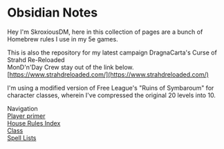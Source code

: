# Obsidian Notes

Hey I'm SkroxiousDM, here in this collection of pages are a bunch of Homebrew rules I use in my 5e games.

This is also the repository for my latest campaign DragnaCarta's Curse of Strahd Re-Reloaded <br/>
MonD'n'Day Crew stay out of the link below.<br/>
[https://www.strahdreloaded.com/](https://www.strahdreloaded.com/)

I'm using a modified version of Free League's "Ruins of Symbaroum" for character classes, wherein I've compressed the original 20 levels into 10.

Navigation<br/>
[Player primer](https://skroxiousdm.github.io/SkroxiousDM/1.%20Start%20Here/Character%20Creation%20Steps) <br/>
[House Rules Index](https://skroxiousdm.github.io/SkroxiousDM/7.%20House%20Rules/1.%20House%20Rules%20Index)<br/>
[Class](https://skroxiousdm.github.io/SkroxiousDM/3.%20Classes/Class)<br/>
[Spell Lists](https://skroxiousdm.github.io/SkroxiousDM/6.Spells/Spell%20Lists/0%20Spell%20Lists)
